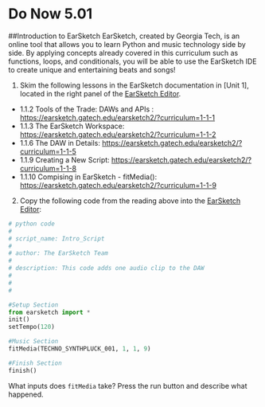 # Do Now 5.01 

##Introduction to EarSketch
EarSketch, created by Georgia Tech, is an online tool that allows you to learn Python and music technology side by side. By applying concepts already covered in this curriculum such as functions, loops, and conditionals, you will be able to use the EarSketch IDE to create unique and entertaining beats and songs!


1. Skim the following lessons in the EarSketch documentation in [Unit 1], located in the right panel of the [EarSketch Editor].

* 1.1.2 Tools of the Trade: DAWs and APIs : https://earsketch.gatech.edu/earsketch2/?curriculum=1-1-1
* 1.1.3 The EarSketch Workspace: https://earsketch.gatech.edu/earsketch2/?curriculum=1-1-2
* 1.1.6 The DAW in Details: https://earsketch.gatech.edu/earsketch2/?curriculum=1-1-5
* 1.1.9 Creating a New Script: https://earsketch.gatech.edu/earsketch2/?curriculum=1-1-8
* 1.1.10 Compising in EarSketch - fitMedia(): https://earsketch.gatech.edu/earsketch2/?curriculum=1-1-9

2. Copy the following code from the reading above into the [EarSketch Editor]: 

```python
# python code
#
# script_name: Intro_Script
#
# author: The EarSketch Team
#
# description: This code adds one audio clip to the DAW
#
#
#

#Setup Section
from earsketch import *
init()
setTempo(120)

#Music Section
fitMedia(TECHNO_SYNTHPLUCK_001, 1, 1, 9)

#Finish Section
finish()
```

What inputs does `fitMedia` take? Press the run button and describe what happened. 

[EarSketch Editor]: http://earsketch.gatech.edu/earsketch2/
